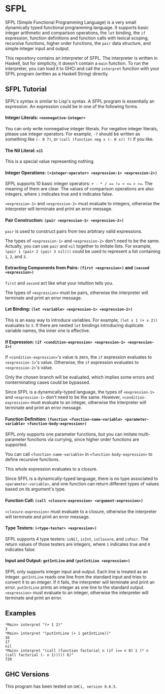 # SFPL

SFPL (Simple Functional Programming Language) is a very small dynamically typed functional programming language. It supports basic integer arithmetic and comparison operations, the ```let``` binding, the ```if``` expression, function definitions and function calls with lexical scoping, recursive functions, higher order functions, the ```pair``` data structure, and simple integer input and output.

This repository contains an interpreter of SFPL. The interpreter is written in Haskell, but for simplicity, it doesn't contain a ```main``` function. To run the interpreter, you can load it to GHCi and call the ```interpret``` function with your SFPL program (written as a Haskell String) directly.

## SFPL Tutorial

SFPL's syntax is similar to Lisp's syntax. A SFPL program is essentially an expression. An expression could be in one of the following forms.

#### Integer Literals: ```<nonnegative-integer>```

You can only write nonnegative integer literals. For negative integer literals, please use integer operators. For example, ```-7``` should be written as something like ```(- 0 7)```, or ```(call (function neg x (- 0 x)) 7)``` if you like.

#### The Nil Literal: ```nil```

This is a special value representing nothing.

#### Integer Operations: ```(<integer-operator> <expression-1> <expression-2>)```

SFPL supports 10 basic integer operators: ```+ - * / == != < <= > >=```. The meaning of them are clear. The values of comparison operations are also integers, where ```1``` indicates true and ```0``` indicates false.

```<expression-1>``` and ```<expression-2>``` must evaluate to integers, otherwise the interpreter will terminate and print an error message.

#### Pair Construction: ```(pair <expression-1> <expression-2>)```

```pair``` is used to construct pairs from two arbitrary valid expressions.

The types of ```<expression-1>``` and ```<expression-2>``` don't need to be the same. Actually, you can use ```pair``` and ```nil``` together to imitate lists. For example, ```(pair 1 (pair 2 (pair 3 nil)))``` could be used to represent a list containing ```1```, ```2```, and ```3```.

#### Extracting Components from Pairs: ```(first <expression>)``` and ```(second <expression>)```

```first``` and ```second``` act like what your intuition tells you.

The types of ```<expression>``` must be pairs, otherwise the interpreter will terminate and print an error message.

#### Let Binding: ```(let <variable> <expression-1> <expression-2>)```

This is an easy way to introduce variables. For example, ```(let x 1 (+ x 2))``` evaluates to ```3```. If there are nested ```let``` bindings introducing duplicate variable names, the inner one is effective.

#### If Expression: ```(if <condition-expression> <expression-1> <expression-2>)```

If ```<condition-expression>```'s value is zero, the ```if``` expression evaluates to ```<expression-1>```'s value. Otherwise, the ```if``` expression evaluates to ```<expression-2>```'s value.

Only the chosen branch will be evaluated, which implies some errors and nonterminating cases could be bypassed.

Since SFPL is a dynamically-typed language, the types of ```<expression-1>``` and ```<expression-1>``` don't need to be the same. However, ```<condition-expression>``` must evaluate to an integer, otherwise the interpreter will terminate and print an error message.

#### Function Definition: ```(function <function-name-variable> <parameter-variable> <function-body-expression>)```

SFPL only supports one parameter functions, but you can imitate multi-parameter functions via currying, since higher order functions are supported.

You can call ```<function-name-variable>``` in ```<function-body-expression>``` to define recursive functions.

This whole expression evaluates to a closure.

Since SFPL is a dynamically-typed language, there is no type associated to ```<parameter-variable>```, and one function can return different types of values based on its argument's type.

#### Function Call: ```(call <closure-expression> <argument-expression>)```

```<closure-expression>``` must evaluate to a closure, otherwise the interpreter will terminate and print an error message.

#### Type Testers: ```(<type-tester> <expression>)```

SFPL supports 4 type testers: ```isNil```, ```isInt```, ```isClosure```, and ```isPair```. The return values of those testers are integers, where ```1``` indicates true and ```0``` indicates false.

#### Input and Output: ```getIntLine``` and ```(putIntLine <expression>)```

SFPL only supports integer input and output. Each line is treated as an integer. ```getIntLine``` reads one line from the standard input and tries to convert it to an integer. If it fails, the interpreter will terminate and print an error. ```putIntLine``` prints an integer as one line to the standard output. ```<expression>``` must evaluate to an integer, otherwise the interpreter will terminate and print an error.

## Examples

    *Main> interpret "(+ 1 2)"
    3
    *Main> interpret "(putIntLine (+ 1 getIntLine))"
    16
    17
    nil
    *Main> interpret "(call (function factorial n (if (== n 0) 1 (* n (call factorial (- n 1))))) 6)"
    720

## GHC Versions

This program has been tested on ```GHCi, version 8.6.5```.
